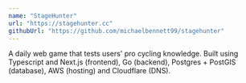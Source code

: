 ```yaml
---
name: "StageHunter"
url: "https://stagehunter.cc"
githubUrl: "https://github.com/michaelbennett99/stagehunter"
---
```


A daily web game that tests users' pro cycling knowledge. Built using Typescript and Next.js (frontend), Go (backend), Postgres + PostGIS (database), AWS (hosting) and Cloudflare (DNS).
